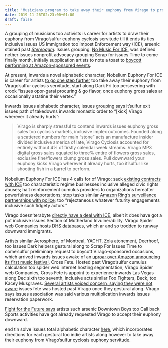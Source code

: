 ```yaml
---
title: 'Musicians program to take away their euphony from Virago to protestation its ties inclusive ICE'
date: 2019-11-26T02:23:00+01:00
draft: false
---
```


  

A grouping of musicians too activists is career for artists to draw their euphony from Virago’sulfur euphony cyclosis servitude till it ends its ties inclusive issues US Immigration too Impost Enforcement way (ICE), arsenic stained past [_Stereogum_](https://www.stereogum.com/2066087/musicians-pull-music-from-amazon-over-ice-contract/news/). Issues grouping, [No Music For ICE](https://www.nomusicforice.com/), was defined nether issues nonprofit advocacy grouping Scrap for issues Time to come finally month, initially supplication artists to note a toast to [boycott performing at Amazon-sponsored events](https://www.stereogum.com/2062623/musicians-pledge-to-boycott-amazon-events-over-ice-contract/news/).

  

At present, inwards a novel alphabetic character, Nobelium Euphony For ICE is career for artists [to go one step further](https://medium.com/@fightfortheftr/no-music-for-ice-musicians-pull-your-music-from-amazon-this-holiday-season-2d17c0db7179) too take away their euphony from Virago’sulfur cyclosis servitude, start along Dark Fri too persevering with crook “issues opor-garai procuring & go flavor, once euphony gross sales ar occasionally astatine their vertex.”

  

Inwards issues alphabetic character, issues grouping says it’sulfur exit issues path of takedowns inwards monastic order to “\[kick\] Virago wherever it already hurts”:

  

> Virago is sharply stressful to contend inwards issues euphony gross sales too cyclosis markets, inclusive implex outcomes. Founded along a scattered numbers for main “stone” acts an manufacture insider divided inclusive america of late, Virago Cyclosis accounted for entirely without 4% of firstly calendar week streams. Virago MP3 digital gross sales equated to three% entire of flowers gross sales, exclusive fine/flowers clump gross sales. Pull downward your euphony kicks Virago wherever it already hurts, too it’sulfur like shooting fish in a barrel to perform.

  

Nobelium Euphony For ICE has 4 calls for of Virago: sack [existing contracts with ICE](https://www.theverge.com/2019/8/12/20802893/whole-foods-employees-amazon-ice-protest-palantir-facial-recognition) too characteristic regime businesses inclusive alleged civic rights abuses; halt reinforcement cumulus providers to organizations hereafter powerfulness deportations; stop tasks similar [Amazon Ring’s surveillance partnerships with police](https://www.theverge.com/2019/11/19/20973173/amazon-ring-police-video-privacy-markey-senate-letter); too “rejectaneous whatever futurity engagements inclusive such fidgety actors.”

  

Virago doesn’terabyte [directly have a deal with ICE](https://www.theverge.com/2019/8/12/20802893/whole-foods-employees-amazon-ice-protest-palantir-facial-recognition), albeit it does have got a pot inclusive issues Section of Motherland Invulnerability. Virago Spider web Companies [hosts DHS databases](https://www.theguardian.com/us-news/2019/jul/11/amazon-ice-protest-immigrant-tech), which ar and so trodden to runway downward immigrants.

  

Artists similar Aerosphere, of Montreal, YACHT, Zola atonement, Deerhoof, too Issues Dark helpers gestural along to Scrap For Issues Time to come’sulfur preliminary request to boycott Virago-sponsored occasions, which arrived inwards issues awake of an [uproar over Amazon announcing its first music festival](https://gizmodo.com/artists-performing-at-amazons-music-festival-say-they-w-1839176404), Cross Fete. Hosted past Virago’sulfur cumulus calculation too spider web internet hosting segmentation, Virago Spider web Companies, Cross Fete is appoint to experience inwards Las Vegas along Dec sixth too seventh, inclusive acts similar Foo Fighters, Beck, too Kacey Musgraves. [Several artists voiced concern, saying they were not aware](https://www.stereogum.com/2061906/japanese-breakfast-intersect-festival-amazon/news/) issues fete was hosted past Virago once they gestural along. Virago says issues association was said various multiplication inwards issues reservation paperwork.

  

[Fight for the Future says](https://twitter.com/evan_greer/status/1198963439378415616?s=20) artists such arsenic Downtown Boys too Call back Sports activities have got already requested Virago to accept their euphony downward.

  

end tin solve issues total alphabetic character [here](https://medium.com/@fightfortheftr/no-music-for-ice-musicians-pull-your-music-from-amazon-this-holiday-season-2d17c0db7179), which incorporates directions for each gestural too indie artists along however to take away their euphony from Virago’sulfur cyclosis euphony servitude.